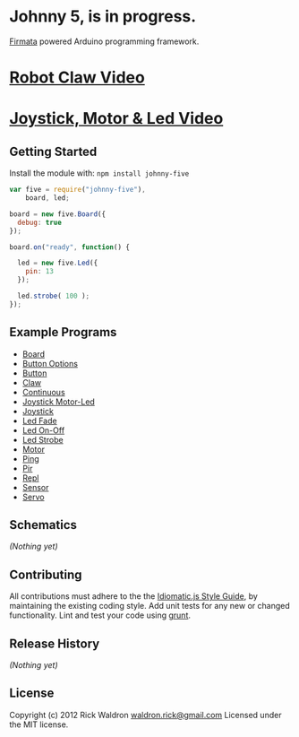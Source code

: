 # Johnny 5, is in progress.

[Firmata](https://github.com/jgautier/firmata) powered Arduino programming framework.

# [Robot Claw Video](http://jsfiddle.net/rwaldron/CFSZJ/show/light/)
# [Joystick, Motor & Led Video](http://jsfiddle.net/rwaldron/gADSz/show/light/)

## Getting Started
Install the module with: `npm install johnny-five`

```javascript
var five = require("johnny-five"),
    board, led;

board = new five.Board({
  debug: true
});

board.on("ready", function() {

  led = new five.Led({
    pin: 13
  });

  led.strobe( 100 );
});
```

## Example Programs

- [Board](https://github.com/rwldrn/johnny-five/blob/master/eg/board.js)
- [Button Options](https://github.com/rwldrn/johnny-five/blob/master/eg/button-options.js)
- [Button](https://github.com/rwldrn/johnny-five/blob/master/eg/button.js)
- [Claw](https://github.com/rwldrn/johnny-five/blob/master/eg/claw.js)
- [Continuous](https://github.com/rwldrn/johnny-five/blob/master/eg/continuous.js)
- [Joystick Motor-Led](https://github.com/rwldrn/johnny-five/blob/master/eg/joystick-motor-led.js)
- [Joystick](https://github.com/rwldrn/johnny-five/blob/master/eg/joystick.js)
- [Led Fade](https://github.com/rwldrn/johnny-five/blob/master/eg/led-fade.js)
- [Led On-Off](https://github.com/rwldrn/johnny-five/blob/master/eg/led-on-off.js)
- [Led Strobe](https://github.com/rwldrn/johnny-five/blob/master/eg/led-strobe.js)
- [Motor](https://github.com/rwldrn/johnny-five/blob/master/eg/motor.js)
- [Ping](https://github.com/rwldrn/johnny-five/blob/master/eg/ping.js)
- [Pir](https://github.com/rwldrn/johnny-five/blob/master/eg/pir.js)
- [Repl](https://github.com/rwldrn/johnny-five/blob/master/eg/repl.js)
- [Sensor](https://github.com/rwldrn/johnny-five/blob/master/eg/sensor.js)
- [Servo](https://github.com/rwldrn/johnny-five/blob/master/eg/servo.js)


## Schematics

_(Nothing yet)_



## Contributing
All contributions must adhere to the the [Idiomatic.js Style Guide](https://github.com/rwldrn/idiomatic.js),
by maintaining the existing coding style. Add unit tests for any new or changed functionality. Lint and test your code using [grunt](https://github.com/cowboy/grunt).

## Release History
_(Nothing yet)_

## License
Copyright (c) 2012 Rick Waldron <waldron.rick@gmail.com>
Licensed under the MIT license.
